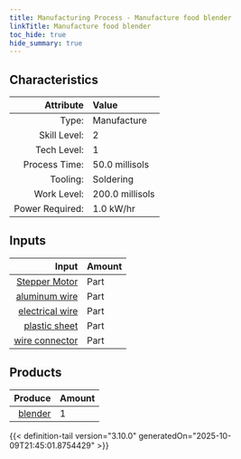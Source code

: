 ```yaml
---
title: Manufacturing Process - Manufacture food blender
linkTitle: Manufacture food blender
toc_hide: true
hide_summary: true
---
```

<!-- This is generated by the MarsSim HelpGenertor, do not edit. -->


## Characteristics

| Attribute      | Value |
|--------:|:------|
|Type:|Manufacture|
|Skill Level:|2|
|Tech Level:|1|
|Process Time:|50.0 millisols|
|Tooling:|Soldering|
|Work Level:|200.0 millisols|
|Power Required:|1.0 kW/hr|

## Inputs

| Input      | Amount |
|--------:|:------|
|[Stepper Motor](/docs/definitions/part/stepper-motor)|Part|1|
|[aluminum wire](/docs/definitions/part/aluminum-wire)|Part|1|
|[electrical wire](/docs/definitions/part/electrical-wire)|Part|1|
|[plastic sheet](/docs/definitions/part/plastic-sheet)|Part|1|
|[wire connector](/docs/definitions/part/wire-connector)|Part|5|

## Products


| Produce      | Amount |
|--------:|:------|
|[blender](/docs/definitions/part/blender)|1|



{{< definition-tail version="3.10.0" generatedOn="2025-10-09T21:45:01.8754429" >}}



